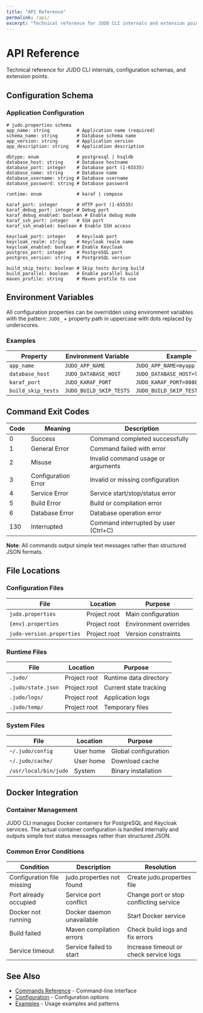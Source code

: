 ```yaml
---
title: "API Reference"
permalink: /api/
excerpt: "Technical reference for JUDO CLI internals and extension points"
---
```


# API Reference

Technical reference for JUDO CLI internals, configuration schemas, and extension points.

## Configuration Schema

### Application Configuration

```properties
# judo.properties schema
app_name: string          # Application name (required)
schema_name: string       # Database schema name
app_version: string       # Application version
app_description: string   # Application description

dbtype: enum              # postgresql | hsqldb
database_host: string     # Database hostname
database_port: integer    # Database port (1-65535)
database_name: string     # Database name
database_username: string # Database username
database_password: string # Database password

runtime: enum             # karaf | compose

karaf_port: integer       # HTTP port (1-65535)
karaf_debug_port: integer # Debug port
karaf_debug_enabled: boolean # Enable debug mode
karaf_ssh_port: integer   # SSH port
karaf_ssh_enabled: boolean # Enable SSH access

keycloak_port: integer    # Keycloak port
keycloak_realm: string    # Keycloak realm name
keycloak_enabled: boolean # Enable Keycloak
postgres_port: integer    # PostgreSQL port
postgres_version: string  # PostgreSQL version

build_skip_tests: boolean # Skip tests during build
build_parallel: boolean   # Enable parallel build
maven_profile: string     # Maven profile to use
```

## Environment Variables

All configuration properties can be overridden using environment variables with the pattern:
`JUDO_` + property path in uppercase with dots replaced by underscores.

### Examples

| Property | Environment Variable | Example |
|----------|---------------------|---------|
| `app_name` | `JUDO_APP_NAME` | `JUDO_APP_NAME=myapp` |
| `database_host` | `JUDO_DATABASE_HOST` | `JUDO_DATABASE_HOST=localhost` |
| `karaf_port` | `JUDO_KARAF_PORT` | `JUDO_KARAF_PORT=8080` |
| `build_skip_tests` | `JUDO_BUILD_SKIP_TESTS` | `JUDO_BUILD_SKIP_TESTS=true` |

## Command Exit Codes

| Code | Meaning | Description |
|------|---------|-------------|
| 0 | Success | Command completed successfully |
| 1 | General Error | Command failed with error |
| 2 | Misuse | Invalid command usage or arguments |
| 3 | Configuration Error | Invalid or missing configuration |
| 4 | Service Error | Service start/stop/status error |
| 5 | Build Error | Build or compilation error |
| 6 | Database Error | Database operation error |
| 130 | Interrupted | Command interrupted by user (Ctrl+C) |

**Note**: All commands output simple text messages rather than structured JSON formats.


## File Locations

### Configuration Files

| File | Location | Purpose |
|------|----------|---------|
| `judo.properties` | Project root | Main configuration |
| `{env}.properties` | Project root | Environment overrides |
| `judo-version.properties` | Project root | Version constraints |

### Runtime Files

| File | Location | Purpose |
|------|----------|---------|
| `.judo/` | Project root | Runtime data directory |
| `.judo/state.json` | Project root | Current state tracking |
| `.judo/logs/` | Project root | Application logs |
| `.judo/temp/` | Project root | Temporary files |

### System Files

| File | Location | Purpose |
|------|----------|---------|
| `~/.judo/config` | User home | Global configuration |
| `~/.judo/cache/` | User home | Download cache |
| `/usr/local/bin/judo` | System | Binary installation |


## Docker Integration

### Container Management

JUDO CLI manages Docker containers for PostgreSQL and Keycloak services. The actual container configuration is handled internally and outputs simple text status messages rather than structured JSON.






### Common Error Conditions

| Condition | Description | Resolution |
|-----------|-------------|------------|
| Configuration file missing | judo.properties not found | Create judo.properties file |
| Port already occupied | Service port conflict | Change port or stop conflicting service |
| Docker not running | Docker daemon unavailable | Start Docker service |
| Build failed | Maven compilation errors | Check build logs and fix errors |
| Service timeout | Service failed to start | Increase timeout or check service logs |

## See Also

- [Commands Reference](../commands/) - Command-line interface
- [Configuration](../configuration/) - Configuration options
- [Examples](../examples/) - Usage examples and patterns